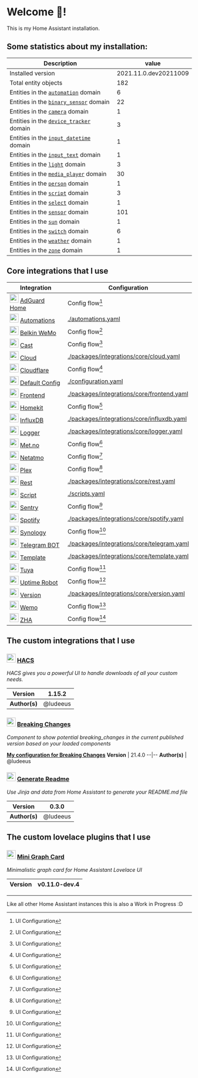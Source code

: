 # Welcome 👋!

This is my Home Assistant installation.

## Some statistics about my installation:

Description | value
--|--
Installed version | 2021.11.0.dev20211009
Total entity objects | 182
Entities in the [`automation`](https://www.home-assistant.io/components/automation) domain | 6
Entities in the [`binary_sensor`](https://www.home-assistant.io/components/binary_sensor) domain | 22
Entities in the [`camera`](https://www.home-assistant.io/components/camera) domain | 1
Entities in the [`device_tracker`](https://www.home-assistant.io/components/device_tracker) domain | 3
Entities in the [`input_datetime`](https://www.home-assistant.io/components/input_datetime) domain | 1
Entities in the [`input_text`](https://www.home-assistant.io/components/input_text) domain | 1
Entities in the [`light`](https://www.home-assistant.io/components/light) domain | 3
Entities in the [`media_player`](https://www.home-assistant.io/components/media_player) domain | 30
Entities in the [`person`](https://www.home-assistant.io/components/person) domain | 1
Entities in the [`script`](https://www.home-assistant.io/components/script) domain | 3
Entities in the [`select`](https://www.home-assistant.io/components/select) domain | 1
Entities in the [`sensor`](https://www.home-assistant.io/components/sensor) domain | 101
Entities in the [`sun`](https://www.home-assistant.io/components/sun) domain | 1
Entities in the [`switch`](https://www.home-assistant.io/components/switch) domain | 6
Entities in the [`weather`](https://www.home-assistant.io/components/weather) domain | 1
Entities in the [`zone`](https://www.home-assistant.io/components/zone) domain | 1

## Core integrations that I use

Integration | Configuration
--|--
[<img src="https://brands.home-assistant.io/_/adguard/icon.png" height="24"/>](https://brands.home-assistant.io/_/adguard/icon.png) [AdGuard Home](https://home-assistant.io/integrations/adguard) | Config flow[^1]
[<img src="https://brands.home-assistant.io/_/automation/icon.png" height="24"/>](https://brands.home-assistant.io/_/automation/icon.png) [Automations](https://home-assistant.io/integrations/automation) | [./automations.yaml](./automations.yaml)
[<img src="https://brands.home-assistant.io/_/wemo/icon.png" height="24"/>](https://brands.home-assistant.io/_/wemo/icon.png) [Belkin WeMo](https://home-assistant.io/integrations/wemo) | Config flow[^1]
[<img src="https://brands.home-assistant.io/_/cast/icon.png" height="24"/>](https://brands.home-assistant.io/_/cast/icon.png) [Cast](https://home-assistant.io/integrations/cast) | Config flow[^1]
[<img src="https://brands.home-assistant.io/_/cloud/icon.png" height="24"/>](https://brands.home-assistant.io/_/cloud/icon.png) [Cloud](https://home-assistant.io/integrations/cloud) | [./packages/integrations/core/cloud.yaml](./packages/integrations/core/cloud.yaml)
[<img src="https://brands.home-assistant.io/_/cloudflare/icon.png" height="24"/>](https://brands.home-assistant.io/_/cloudflare/icon.png) [Cloudflare](https://home-assistant.io/integrations/cloudflare) | Config flow[^1]
[<img src="https://brands.home-assistant.io/_/default_config/icon.png" height="24"/>](https://brands.home-assistant.io/_/default_config/icon.png) [Default Config](https://home-assistant.io/integrations/default_config) | [./configuration.yaml](./configuration.yaml)
[<img src="https://brands.home-assistant.io/_/frontend/icon.png" height="24"/>](https://brands.home-assistant.io/_/frontend/icon.png) [Frontend](https://home-assistant.io/integrations/frontend) | [./packages/integrations/core/frontend.yaml](./packages/integrations/core/frontend.yaml)
[<img src="https://brands.home-assistant.io/_/homekit/icon.png" height="24"/>](https://brands.home-assistant.io/_/homekit/icon.png) [Homekit](https://home-assistant.io/integrations/homekit) | Config flow[^1]
[<img src="https://brands.home-assistant.io/_/influxdb/icon.png" height="24"/>](https://brands.home-assistant.io/_/influxdb/icon.png) [InfluxDB](https://home-assistant.io/integrations/influxdb) | [./packages/integrations/core/influxdb.yaml](./packages/integrations/core/influxdb.yaml)
[<img src="https://brands.home-assistant.io/_/logger/icon.png" height="24"/>](https://brands.home-assistant.io/_/logger/icon.png) [Logger](https://home-assistant.io/integrations/logger) | [./packages/integrations/core/logger.yaml](./packages/integrations/core/logger.yaml)
[<img src="https://brands.home-assistant.io/_/met/icon.png" height="24"/>](https://brands.home-assistant.io/_/met/icon.png) [Met.no](https://home-assistant.io/integrations/met) | Config flow[^1]
[<img src="https://brands.home-assistant.io/_/netatmo/icon.png" height="24"/>](https://brands.home-assistant.io/_/netatmo/icon.png) [Netatmo](https://home-assistant.io/integrations/netatmo) | Config flow[^1]
[<img src="https://brands.home-assistant.io/_/plex/icon.png" height="24"/>](https://brands.home-assistant.io/_/plex/icon.png) [Plex](https://home-assistant.io/integrations/plex) | Config flow[^1]
[<img src="https://brands.home-assistant.io/_/rest/icon.png" height="24"/>](https://brands.home-assistant.io/_/rest/icon.png) [Rest](https://home-assistant.io/integrations/rest) | [./packages/integrations/core/rest.yaml](./packages/integrations/core/rest.yaml)
[<img src="https://brands.home-assistant.io/_/script/icon.png" height="24"/>](https://brands.home-assistant.io/_/script/icon.png) [Script](https://home-assistant.io/integrations/script) | [./scripts.yaml](./scripts.yaml)
[<img src="https://brands.home-assistant.io/_/sentry/icon.png" height="24"/>](https://brands.home-assistant.io/_/sentry/icon.png) [Sentry](https://home-assistant.io/integrations/sentry) | Config flow[^1]
[<img src="https://brands.home-assistant.io/_/spotify/icon.png" height="24"/>](https://brands.home-assistant.io/_/spotify/icon.png) [Spotify](https://home-assistant.io/integrations/spotify) | [./packages/integrations/core/spotify.yaml](./packages/integrations/core/spotify.yaml)
[<img src="https://brands.home-assistant.io/_/synology_dsm/icon.png" height="24"/>](https://brands.home-assistant.io/_/synology_dsm/icon.png) [Synology](https://home-assistant.io/integrations/synology_dsm) | Config flow[^1]
[<img src="https://brands.home-assistant.io/_/telegram/icon.png" height="24"/>](https://brands.home-assistant.io/_/telegram/icon.png) [Telegram BOT](https://home-assistant.io/integrations/telegram) | [./packages/integrations/core/telegram.yaml](./packages/integrations/core/telegram.yaml)
[<img src="https://brands.home-assistant.io/_/template/icon.png" height="24"/>](https://brands.home-assistant.io/_/template/icon.png) [Template](https://home-assistant.io/integrations/template) | [./packages/integrations/core/template.yaml](./packages/integrations/core/template.yaml)
[<img src="https://brands.home-assistant.io/_/tuya/icon.png" height="24"/>](https://brands.home-assistant.io/_/tuya/icon.png) [Tuya](https://home-assistant.io/integrations/tuya) | Config flow[^1]
[<img src="https://brands.home-assistant.io/_/uptimerobot/icon.png" height="24"/>](https://brands.home-assistant.io/_/uptimerobot/icon.png) [Uptime Robot](https://home-assistant.io/integrations/uptimerobot) | Config flow[^1]
[<img src="https://brands.home-assistant.io/_/version/icon.png" height="24"/>](https://brands.home-assistant.io/_/version/icon.png) [Version](https://home-assistant.io/integrations/version) | [./packages/integrations/core/version.yaml](./packages/integrations/core/version.yaml)
[<img src="https://brands.home-assistant.io/_/wemo/icon.png" height="24"/>](https://brands.home-assistant.io/_/wemo/icon.png) [Wemo](https://home-assistant.io/integrations/wemo) | Config flow[^1]
[<img src="https://brands.home-assistant.io/_/zha/icon.png" height="24"/>](https://brands.home-assistant.io/_/zha/icon.png) [ZHA](https://home-assistant.io/integrations/zha) | Config flow[^1]



## The custom integrations that I use

### [<img src="https://brands.home-assistant.io/_/hacs/icon.png" height="24"/>](https://brands.home-assistant.io/_/hacs/icon.png) [HACS](https://github.com/hacs/integration)

_HACS gives you a powerful UI to handle downloads of all your custom needs._

**Version** | 1.15.2
--|--
**Author(s)** | @ludeeus

### [<img src="https://brands.home-assistant.io/_/breaking_changes/icon.png" height="24"/>](https://brands.home-assistant.io/_/breaking_changes/icon.png) [Breaking Changes](https://github.com/custom-components/breaking_changes)

_Component to show potential breaking_changes in the current published version based on your loaded components_


[**My configuration for Breaking Changes**](./packages/integrations/custom/breaking_changes.yaml)
**Version** | 21.4.0
--|--
**Author(s)** | @ludeeus

### [<img src="https://brands.home-assistant.io/_/readme/icon.png" height="24"/>](https://brands.home-assistant.io/_/readme/icon.png) [Generate Readme](https://github.com/custom-components/readme)

_Use Jinja and data from Home Assistant to generate your README.md file_

**Version** | 0.3.0
--|--
**Author(s)** | @ludeeus

## The custom lovelace plugins that I use

### [<img src="https://brands.home-assistant.io/_//icon.png" height="24"/>](https://brands.home-assistant.io/_//icon.png) [Mini Graph Card](https://github.com/kalkih/mini-graph-card)

_Minimalistic graph card for Home Assistant Lovelace UI_

**Version** | v0.11.0-dev.4
--|--


***

Like all other Home Assistant instances this is also a Work in Progress :D

<!-- Footnotes -->
[^1]: UI Configuration